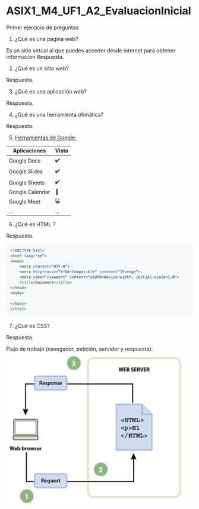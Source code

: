 # ASIX1_M4_UF1_A2_EvaluacionInicial
Primer ejercicio de preguntas


1. ¿Qué es una página web?

Es un sitio virtual al que puedes acceder desde internet para obtener informacion
Respuesta.


2. ¿Qué es un sitio web?


Respuesta.


3. ¿Qué es una aplicación web?


Respuesta.


4. ¿Qué es una herramienta ofimática?


Respuesta.


5. [Herramientas de Google:](https://about.google/products/ "enlace a las herramientas de google")

|Aplicaciones|Visto|
|-----------|----|
|Google Docs|✔️|
|Google Slides|✔️|
|Google Sheets|✔️|
|Google Calendar|📅|
|Google Meet|💻|
|...|...|


6. ¿Qué es HTML ?


Respuesta.

![Imagen1](https://github.com/Marioto33/ASIX1_M4_UF1_A2_EvaluacionInicial/blob/main/imagen%201.png)


7. ¿Qué es CSS?


Respuesta.


Flujo de trabajo (navegador, petición, servidor y respuesta):
![Imagen2](https://github.com/Marioto33/ASIX1_M4_UF1_A2_EvaluacionInicial/blob/main/imagen%202.png)